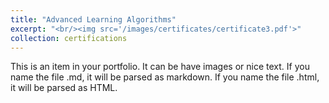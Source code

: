 ```yaml
---
title: "Advanced Learning Algorithms"
excerpt: "<br/><img src='/images/certificates/certificate3.pdf'>"
collection: certifications
---
```


This is an item in your portfolio. It can be have images or nice text. If you name the file .md, it will be parsed as markdown. If you name the file .html, it will be parsed as HTML.
